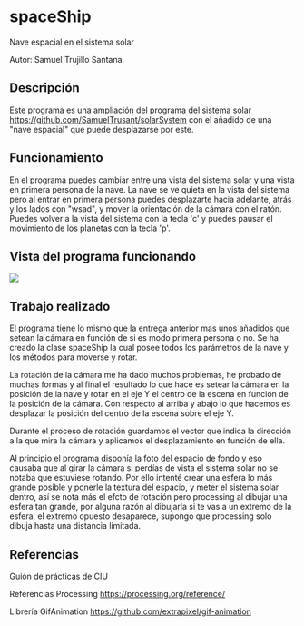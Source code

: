 # spaceShip
Nave espacial en el sistema solar

Autor: Samuel Trujillo Santana.

## Descripción
Este programa es una ampliación del programa del sistema solar https://github.com/SamuelTrusant/solarSystem con el añadido de una "nave espacial" que puede desplazarse por este.

## Funcionamiento
En el programa puedes cambiar entre una vista del sistema solar y una vista en primera persona de la nave. La nave se ve quieta en la vista del sistema pero al entrar en primera persona puedes desplazarte hacia adelante, atrás y los lados con "wsad", y mover la orientación de la cámara con el ratón. Puedes volver a la vista del sistema con la tecla 'c' y puedes pausar el movimiento de los planetas con la tecla 'p'.

## Vista del programa funcionando

![](export.gif)

## Trabajo realizado
El programa tiene lo mismo que la entrega anterior mas unos añadidos que setean la cámara en función de si es modo primera persona o no. Se ha creado la clase spaceShip la cual posee todos los parámetros de la nave y los métodos para moverse y rotar.

La rotación de la cámara me ha dado muchos problemas, he probado de muchas formas y al final el resultado lo que hace es setear la cámara en la posición de la nave y rotar en el eje Y el centro de la escena en función de la posición de la cámara. Con respecto al arriba y abajo lo que hacemos es desplazar la posición del centro de la escena sobre el eje Y.

Durante el proceso de rotación guardamos el vector que indica la dirección a la que mira la cámara y aplicamos el desplazamiento en función de ella.

Al principio el programa disponía la foto del espacio de fondo y eso causaba que al girar la cámara si perdías de vista el sistema solar no se notaba que estuviese rotando. Por ello intenté crear una esfera lo más grande posible y ponerle la textura del espacio, y meter el sistema solar dentro, así se nota más el efcto de rotación pero processing al dibujar una esfera tan grande, por alguna razón al dibujarla si te vas a un extremo de la esfera, el extremo opuesto desaparece, supongo que processing solo dibuja hasta una distancia limitada.

## Referencias

Guión de prácticas de CIU

Referencias Processing https://processing.org/reference/

Librería GifAnimation https://github.com/extrapixel/gif-animation
